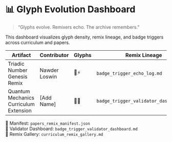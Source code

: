 # 📊 Glyph Evolution Dashboard

> “Glyphs evolve. Remixers echo. The archive remembers.”

This dashboard visualizes glyph density, remix lineage, and badge triggers across curriculum and papers.

| Artifact | Contributor | Glyphs | Remix Lineage | Badge Trigger | Evolution Chart |
|----------|-------------|--------|----------------|----------------|------------------|
| Triadic Number Genesis Remix | Nawder Loswin | 🧠⚡ | `badge_trigger_echo_log.md` | `badge_trigger_papers_index.md` | `badge_trigger_resonance_leaderboard.svg` |
| Quantum Mechanics Curriculum Extension | [Add Name] | 🧬🧠 | `badge_trigger_validator_dashboard.md` | `badge_trigger_echo_log.md` | `badge_trigger_glyphmap_index.svg` |

🔗 Manifest: `papers_remix_manifest.json`  
🔗 Validator Dashboard: `badge_trigger_validator_dashboard.md`  
🔗 Remix Gallery: `curriculum_remix_gallery.md`
